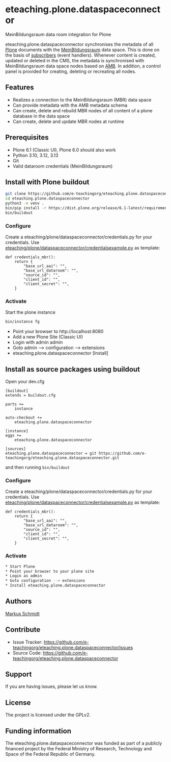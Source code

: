 
# eteaching.plone.dataspaceconnector

MeinBildungsraum data room integration for Plone

eteaching.plone.dataspaceconnector synchronises the metadata of all [Plone](https://plone.org/) documents with the [MeinBildungsraum](https://www.meinbildungsraum.de/) data space. This is done on the basis of [subscribers](https://6.docs.plone.org/backend/subscribers.html) (event handlers). Whenever content is created, updated or deleted in the CMS, the metadata is synchronised with MeinBildungsraum data space nodes based on [AMB](https://dini-ag-kim.github.io/amb/latest/). In addition, a control panel is provided for creating, deleting or recreating all nodes.

## Features

- Realizes a connection to the MeinBildungsraum (MBR) data space
- Can provide metadata with the AMB metadata schema
- Can create, delete and rebuild MBR nodes of all content of a plone database in the data space
- Can create, delete and update MBR nodes at runtime

## Prerequisites

* Plone 6.1 (Classic UI), Plone 6.0 should also work
* Python 3.10, 3.12, 3.13
* Git
* Valid dataroom credentials (MeinBildungsraum)

## Install with Plone buildout

```bash
git clone https://github.com/e-teachingorg/eteaching.plone.dataspaceconnector.git
cd eteaching.plone.dataspaceconnector
python3 -m venv .
bin/pip install -r https://dist.plone.org/release/6.1-latest/requirements.txt
bin/buildout
```

### Configure

Create a eteaching/plone/dataspaceconnector/credentials.py for your credentials. Use [eteaching/plone/dataspaceconnector/credentialsexample.py](https://github.com/e-teachingorg/eteaching.plone.dataspaceconnector/blob/main/src/eteaching/plone/dataspaceconnector/credentialsexample.py) as template:

```python3
def credentials_mbr():
    return {
        "base_url_aai": "",
        "base_url_dataroom": "",
        "source_id": "",
        "client_id": "",
        "client_secret": "",
    }
```

### Activate

Start the plone instance

```bash
bin/instance fg
```
* Point your browser to http://localhost:8080
* Add a new Plone Site (Classic UI)
* Login with admin admin
* Goto admin --> configuration --> extensions
* eteaching.plone.dataspaceconnector [Install]

## Install as source packages using buildout

Open your dev.cfg

```
[buildout]
extends = buildout.cfg

parts +=
    instance

auto-checkout +=
    eteaching.plone.dataspaceconnector

[instance]
eggs +=
    eteaching.plone.dataspaceconnector

[sources]
eteaching.plone.dataspaceconnector = git https://github.com/e-teachingorg/eteaching.plone.dataspaceconnector.git
```

and then running ``bin/buildout``

### Configure

Create a eteaching/plone/dataspaceconnector/credentials.py for your credentials. Use [eteaching/plone/dataspaceconnector/credentialsexample.py](https://github.com/e-teachingorg/eteaching.plone.dataspaceconnector/blob/main/src/eteaching/plone/dataspaceconnector/credentialsexample.py) as template:

```python3
def credentials_mbr():
    return {
        "base_url_aai": "",
        "base_url_dataroom": "",
        "source_id": "",
        "client_id": "",
        "client_secret": "",
    }
```

### Activate

```bash
* Start Plone
* Point your browser to your plone site
* Login as admin
* Goto configuration --> extensions
* Install eteaching.plone.dataspaceconnector
```

## Authors

[Markus Schmidt](https://github.com/Arkusm)

## Contribute

- Issue Tracker: https://github.com/e-teachingorg/eteaching.plone.dataspaceconnector/issues
- Source Code: https://github.com/e-teachingorg/eteaching.plone.dataspaceconnector

## Support

If you are having issues, please let us know.

## License

The project is licensed under the GPLv2.

## Funding information
The eteaching.plone.dataspaceconnector was funded as part of a publicly financed project by the Federal Ministry of Research, Technology and Space of the Federal Republic of Germany.
